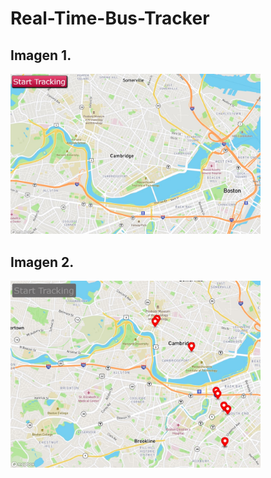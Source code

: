 # Real-Time-Bus-Tracker

## Imagen 1.

<img src="img/img_1.jpg" width='400px'/>

## Imagen 2.

<img src="img/img_0.jpg" width='400px'/>
